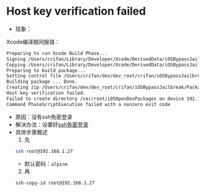# Host key verification failed

* 现象：

Xcode编译期间报错：

```bash
Preparing to run Xcode Build Phase...
Signing /Users/crifan/Library/Developer/Xcode/DerivedData/iOSBypassJailbreak-bfqgivvncccwmeaykhtbtvgylkkq/Build/Products/Release-iphoneos/iOSBypassJailbreak.dylib with ldid... Done.
Copying /Users/crifan/Library/Developer/Xcode/DerivedData/iOSBypassJailbreak-bfqgivvncccwmeaykhtbtvgylkkq/Build/Products/Release-iphoneos/iOSBypassJailbreak.dylib to package directory at /Users/crifan/dev/dev_root/crifan/iOSBypassJailbreak/iOSBypassJailbreak/Package/Library/MobileSubstrate/DynamicLibraries...
Preparing to build package...
Setting control file /Users/crifan/dev/dev_root/crifan/iOSBypassJailbreak/iOSBypassJailbreak/Package/DEBIAN/control Version field to 1.0-1 using /Users/crifan/dev/dev_root/crifan/iOSBypassJailbreak/iOSBypassJailbreak/PackageVersion.plist... Done.
Building package ... Done.
Creating zip /Users/crifan/dev/dev_root/crifan/iOSBypassJailbreak/Packages/com.crifan.iOSBypassJailbreak_1.0-1_iphoneos-arm.zip... Done.
Host key verification failed.
Failed to create directory /var/root/iOSOpenDevPackages on device 192.168.1.27
Command PhaseScriptExecution failed with a nonzero exit code
```

* 原因：没有ssh免密登录
* 解决办法：设置好[ssh免密登录](../normal_tweak_process/ssh_no_pwd_login.md)
* 具体步骤概述
  1. 先
    ```bash
    ssh root@192.168.1.27
    ```
    * 默认密码：`alpine`
  2. 再
    ```bash
    ssh-copy-id root@192.168.1.27
    ```
